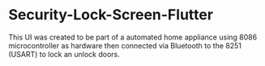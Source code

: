 # Security-Lock-Screen-Flutter
This UI was created to be part of a automated home appliance using 8086 microcontroller as hardware then connected via Bluetooth to the 8251 (USART) to lock an unlock doors.
